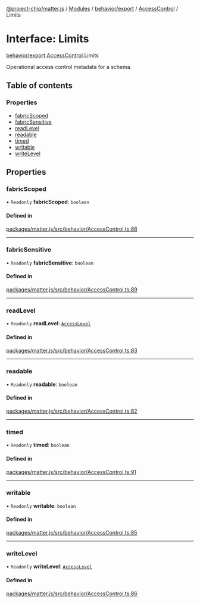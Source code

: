 [@project-chip/matter.js](../README.md) / [Modules](../modules.md) / [behavior/export](../modules/behavior_export.md) / [AccessControl](../modules/behavior_export.AccessControl.md) / Limits

# Interface: Limits

[behavior/export](../modules/behavior_export.md).[AccessControl](../modules/behavior_export.AccessControl.md).Limits

Operational access control metadata for a schema.

## Table of contents

### Properties

- [fabricScoped](behavior_export.AccessControl.Limits.md#fabricscoped)
- [fabricSensitive](behavior_export.AccessControl.Limits.md#fabricsensitive)
- [readLevel](behavior_export.AccessControl.Limits.md#readlevel)
- [readable](behavior_export.AccessControl.Limits.md#readable)
- [timed](behavior_export.AccessControl.Limits.md#timed)
- [writable](behavior_export.AccessControl.Limits.md#writable)
- [writeLevel](behavior_export.AccessControl.Limits.md#writelevel)

## Properties

### fabricScoped

• `Readonly` **fabricScoped**: `boolean`

#### Defined in

[packages/matter.js/src/behavior/AccessControl.ts:88](https://github.com/project-chip/matter.js/blob/5f71eedebdb9fa54338bde320c311bb359b7455d/packages/matter.js/src/behavior/AccessControl.ts#L88)

___

### fabricSensitive

• `Readonly` **fabricSensitive**: `boolean`

#### Defined in

[packages/matter.js/src/behavior/AccessControl.ts:89](https://github.com/project-chip/matter.js/blob/5f71eedebdb9fa54338bde320c311bb359b7455d/packages/matter.js/src/behavior/AccessControl.ts#L89)

___

### readLevel

• `Readonly` **readLevel**: [`AccessLevel`](../enums/cluster_export.AccessLevel.md)

#### Defined in

[packages/matter.js/src/behavior/AccessControl.ts:83](https://github.com/project-chip/matter.js/blob/5f71eedebdb9fa54338bde320c311bb359b7455d/packages/matter.js/src/behavior/AccessControl.ts#L83)

___

### readable

• `Readonly` **readable**: `boolean`

#### Defined in

[packages/matter.js/src/behavior/AccessControl.ts:82](https://github.com/project-chip/matter.js/blob/5f71eedebdb9fa54338bde320c311bb359b7455d/packages/matter.js/src/behavior/AccessControl.ts#L82)

___

### timed

• `Readonly` **timed**: `boolean`

#### Defined in

[packages/matter.js/src/behavior/AccessControl.ts:91](https://github.com/project-chip/matter.js/blob/5f71eedebdb9fa54338bde320c311bb359b7455d/packages/matter.js/src/behavior/AccessControl.ts#L91)

___

### writable

• `Readonly` **writable**: `boolean`

#### Defined in

[packages/matter.js/src/behavior/AccessControl.ts:85](https://github.com/project-chip/matter.js/blob/5f71eedebdb9fa54338bde320c311bb359b7455d/packages/matter.js/src/behavior/AccessControl.ts#L85)

___

### writeLevel

• `Readonly` **writeLevel**: [`AccessLevel`](../enums/cluster_export.AccessLevel.md)

#### Defined in

[packages/matter.js/src/behavior/AccessControl.ts:86](https://github.com/project-chip/matter.js/blob/5f71eedebdb9fa54338bde320c311bb359b7455d/packages/matter.js/src/behavior/AccessControl.ts#L86)
